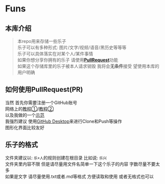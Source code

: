 # Funs

## 本库介绍

> 本repo用来存储一些乐子  
> 乐子可以有多种形式: 图片/文字/视频/语音/黑历史等等等  
> 乐子可以具体落实在对某个人/某件事情  
> 如果你想分享你拥有的乐子 请使用[**PullRequest**](https://github.com/TheRealKamisama/Funs#%E5%A6%82%E4%BD%95%E4%BD%BF%E7%94%A8pullrequestpr)功能  
> 如果这个存储库里的乐子被本人请求销毁 我将会**无条件**接受 望使用本库的用户明确  

## 如何使用PullRequest(PR)

当然 首先你需要注册一个GitHub账号  
网络上的[教程①](https://qq52o.me/2503.html)/[教程②](https://blog.csdn.net/wudalang_gd/article/details/81049576)  
以及我做的一个[示范](https://github.com/TheRealKamisama/Funs/pull/1)  
我强烈建议 使用[GitHub Desktop](https://desktop.github.com/)来进行Clone和Push等操作  
图形化界面比较友好

## 乐子的格式

文件夹建议以: ```乐+人```的规则创建在根目录  比如说: ```乐兴```  
文件夹里内容不限 但是请尽量用文件名简单一下这个乐子的内容 字数尽量不要太多  
如果是文字 请尽量使用.txt或者.md等格式 方便读取和使用 或者无格式也可以
